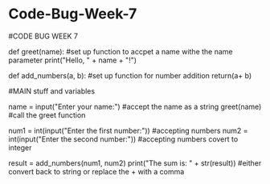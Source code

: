 # Code-Bug-Week-7
#CODE BUG WEEK 7

def greet(name): #set up function to accpet a name withe the name parameter
    print("Hello, " + name + "!")

def add_numbers(a, b): #set up function for number addition
    return(a+ b)
   
#MAIN stuff and variables

name = input("Enter your name:") #accept the name as a string
greet(name) #call the greet function

num1 = int(input("Enter the first number:")) #accepting numbers
num2 = int(input("Enter the second number:")) #accepting numbers covert to integer

result = add_numbers(num1, num2)
print("The sum is: " + str(result)) #either convert back to string or replace the + with a comma
